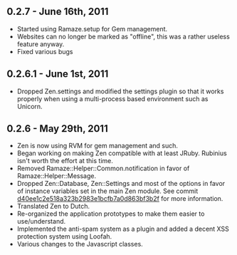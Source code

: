 ## 0.2.7 - June 16th, 2011

* Started using Ramaze.setup for Gem management.
* Websites can no longer be marked as "offline", this was a rather useless 
  feature anyway.
* Fixed various bugs

## 0.2.6.1 - June 1st, 2011

* Dropped Zen.settings and modified the settings plugin so that it works 
  properly when using a multi-process based environment such as Unicorn.

## 0.2.6 - May 29th, 2011

* Zen is now using RVM for gem management and such.
* Began working on making Zen compatible with at least JRuby. Rubinius isn't 
  worth the effort at this time.
* Removed Ramaze::Helper::Common.notification in favor of Ramaze::Helper::Message.
* Dropped Zen::Database, Zen::Settings and most of the options in favor of 
  instance variables set in the main Zen module. See commit 
  [d40ee1c2e518a323b2983e1bcfb7a0d863bf3b2f][d40ee1c2e518a323b2983e1bcfb7a0d863bf3b2f] 
  for more information.
* Translated Zen to Dutch.
* Re-organized the application prototypes to make them easier to use/understand.
* Implemented the anti-spam system as a plugin and added a decent XSS protection 
  system using Loofah.
* Various changes to the Javascript classes.

[d40ee1c2e518a323b2983e1bcfb7a0d863bf3b2f]: https://github.com/zen-cms/Zen-Core/commit/d40ee1c2e518a323b2983e1bcfb7a0d863bf3b2f
